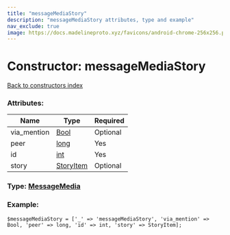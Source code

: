 ```yaml
---
title: "messageMediaStory"
description: "messageMediaStory attributes, type and example"
nav_exclude: true
image: https://docs.madelineproto.xyz/favicons/android-chrome-256x256.png
---
```

# Constructor: messageMediaStory  
[Back to constructors index](/API_docs/constructors/index.html)



### Attributes:

| Name     |    Type       | Required |
|----------|---------------|----------|
|via\_mention|[Bool](/API_docs/types/Bool.html) | Optional|
|peer|[long](/API_docs/types/long.html) | Yes|
|id|[int](/API_docs/types/int.html) | Yes|
|story|[StoryItem](/API_docs/types/StoryItem.html) | Optional|



### Type: [MessageMedia](/API_docs/types/MessageMedia.html)


### Example:

```
$messageMediaStory = ['_' => 'messageMediaStory', 'via_mention' => Bool, 'peer' => long, 'id' => int, 'story' => StoryItem];
```  
